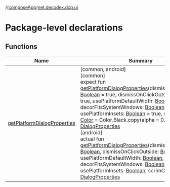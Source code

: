 //[composeApp](../../index.md)/[net.decodex.dcp.ui](index.md)

# Package-level declarations

## Functions

| Name | Summary |
|---|---|
| [getPlatformDialogProperties](get-platform-dialog-properties.md) | [common, android]<br>[common]<br>expect fun [getPlatformDialogProperties](get-platform-dialog-properties.md)(dismissOnBackPress: [Boolean](https://kotlinlang.org/api/latest/jvm/stdlib/kotlin/-boolean/index.html) = true, dismissOnClickOutside: [Boolean](https://kotlinlang.org/api/latest/jvm/stdlib/kotlin/-boolean/index.html) = true, usePlatformDefaultWidth: [Boolean](https://kotlinlang.org/api/latest/jvm/stdlib/kotlin/-boolean/index.html) = true, decorFitsSystemWindows: [Boolean](https://kotlinlang.org/api/latest/jvm/stdlib/kotlin/-boolean/index.html) = true, usePlatformInsets: [Boolean](https://kotlinlang.org/api/latest/jvm/stdlib/kotlin/-boolean/index.html) = true, scrimColor: [Color](https://developer.android.com/reference/kotlin/androidx/compose/ui/graphics/Color.html) = Color.Black.copy(alpha = 0.5f)): [DialogProperties](https://developer.android.com/reference/kotlin/androidx/compose/ui/window/DialogProperties.html)<br>[android]<br>actual fun [getPlatformDialogProperties](get-platform-dialog-properties.md)(dismissOnBackPress: [Boolean](https://kotlinlang.org/api/latest/jvm/stdlib/kotlin/-boolean/index.html), dismissOnClickOutside: [Boolean](https://kotlinlang.org/api/latest/jvm/stdlib/kotlin/-boolean/index.html), usePlatformDefaultWidth: [Boolean](https://kotlinlang.org/api/latest/jvm/stdlib/kotlin/-boolean/index.html), decorFitsSystemWindows: [Boolean](https://kotlinlang.org/api/latest/jvm/stdlib/kotlin/-boolean/index.html), usePlatformInsets: [Boolean](https://kotlinlang.org/api/latest/jvm/stdlib/kotlin/-boolean/index.html), scrimColor: [Color](https://developer.android.com/reference/kotlin/androidx/compose/ui/graphics/Color.html)): [DialogProperties](https://developer.android.com/reference/kotlin/androidx/compose/ui/window/DialogProperties.html) |
